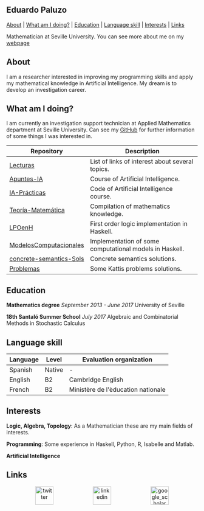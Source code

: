 ## Eduardo Paluzo

[About](#about) | [What am I doing?](#what-am-i-doing) | [Education](#education) | [Language skill](#language-skill) | [Interests](#interests) | [Links](#links)


Mathematician at Seville University. You can see more about me on my [webpage](http://personal.us.es/epaluzo/)

## About

I am a researcher interested in improving my programming skills and apply my mathematical knowledge in Artificial Intelligence. My dream is to develop
an investigation career. 

## What am I doing?

I am currently an investigation support technician at Applied Mathematics department at Seville University.
Can see my [GitHub](https://github.com/EduPH?tab=repositories) for further information of some things I was interested in.

| Repository | Description | 
|---             |---     |
|[Lecturas](https://github.com/EduPH/Lecturas) | List of links of interest about several topics. |
|[Apuntes-IA](https://github.com/EduPH/Apuntes-IA) | Course of Artificial Intelligence. |
|[IA-Prácticas](https://github.com/EduPH/IA-Practicas) | Code of Artificial Intelligence course. |
|[Teoría-Matemática](https://github.com/EduPH/Teoria-Matematica) | Compilation of mathematics knowledge. |
|[LPOenH](https://github.com/EduPH/LPOenH) | First order logic implementation in Haskell. |
|[ModelosComputacionales](https://github.com/EduPH/ModelosComputacionales) | Implementation of some computational models in Haskell. |
|[concrete-semantics-Sols](https://github.com/EduPH/concrete-semantics-Sols) | Concrete semantics solutions. |
|[Problemas](https://github.com/EduPH/Problemas) | Some Kattis problems solutions.|

## Education

**Mathematics degree** *September 2013 - June 2017*
University of Seville

**18th Santaló Summer School** *July 2017*
Algebraic and Combinatorial Methods in Stochastic Calculus

## Language skill

| Language  | Level | Evaluation organization |
|---             |---     |---                                 |
| Spanish     | Native | - |
| English   | B2 | Cambridge English |
| French    | B2 | Ministère de l'èducation nationale |

## Interests
 **Logic, Algebra, Topology**: As a Mathematician these are my main fields of interests.
 
 **Programming**: Some experience in Haskell, Python, R, Isabelle and Matlab.
 
 **Artificial Intelligence**

## Links

<p align="center">
<a href="https://twitter.com/epaluzohidalgo">
<img src="http://icon-icons.com/icons2/642/PNG/512/twitter_2_icon-icons.com_59206.png" alt="twitter" hspace="50" height="48" width="48"></a>
<a href="https://www.linkedin.com/in/eduardo-paluzo-hidalgo-88027a148/">
<img src="https://seeklogo.com/images/L/linkedin-icon-logo-05B2880899-seeklogo.com.png" alt="linkedin" hspace="50" height="48" width="48"></a>
 <a href="https://scholar.google.es/citations?user=6xn42ewAAAAJ&hl=es">
<img src="https://img2.freepng.es/20180525/vfz/kisspng-google-scholar-academic-journal-google-logo-educat-5b07a6f7868cd1.3018773615272281515511.jpg" alt="google_scholar" hspace="50"  height="48"></a>
</p>



